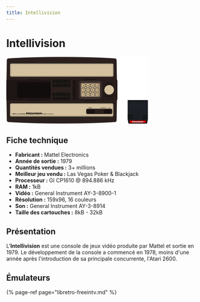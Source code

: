 ```yaml
---
title: Intellivision
---
```


# Intellivision

![](/migration-images/emulateurs/consoles-de-salon/intellivision/image%20%28135%29.png)

## Fiche technique

* **Fabricant :** Mattel Electronics
* **Année de sortie :** 1979
* **Quantités vendues :** 3+ millions
* **Meilleur jeu vendu :** Las Vegas Poker & Blackjack
* **Processeur :** GI CP1610 @ 894.886 kHz
* **RAM :** 1kB
* **Vidéo :** General Instrument AY-3-8900-1
* **Résolution :** 159x96, 16 couleurs
* **Son :** General Instrument AY-3-8914
* **Taille des cartouches :** 8kB - 32kB

## Présentation

L'**Intellivision** est une console de jeux vidéo produite par Mattel et sortie en 1979. Le développement de la console a commencé en 1978, moins d'une année après l'introduction de sa principale concurrente, l'Atari 2600.

## Émulateurs

{% page-ref page="libretro-freeintv.md" %}

